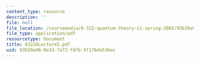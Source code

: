 ```yaml
---
content_type: resource
description: ''
file: null
file_location: /coursemedia/8-322-quantum-theory-ii-spring-2003/93b39a968e337a72fd7b5f176da53bec_83226Lecture5.pdf
file_type: application/pdf
resourcetype: Document
title: 83226Lecture5.pdf
uid: 93b39a96-8e33-7a72-fd7b-5f176da53bec
---
```

